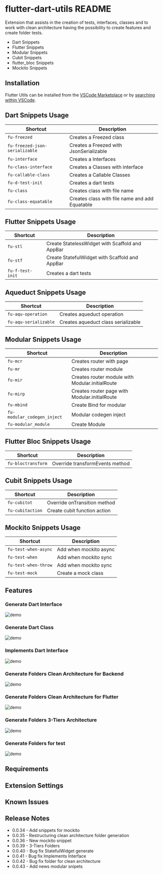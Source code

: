 # flutter-dart-utils README

Extension that assists in the creation of tests, interfaces, classes and to work with clean architecture having the possibility to create features and create folder tests.

* Dart Snippets
* Flutter Snippets
* Modular Snippets
* Cubit Snippets
* flutter_bloc Snippets
* Mockito Snippets

## Installation
Flutter Utils can be installed from the [VSCode Marketplace](https://marketplace.visualstudio.com/items?itemName=RodrigoRahman.flutter-dart-utils) or by [searching within VSCode](https://code.visualstudio.com/docs/editor/extension-gallery#_search-for-an-extension).

## Dart Snippets Usage

| Shortcut                         | Description                                          |
| -------------------------------- | ---------------------------------------------------- |
| `fu-freezed`                     | Creates a Freezed class                              |
| `fu-freezed-json-serializable`   | Creates a Freezed with JsonSerializable              |
| `fu-interface`                   | Creates a Interfaces                                 |
| `fu-class-interface`             | Creates a Classes with interface                     |
| `fu-callable-class`              | Creates a Callable Classes                           |
| `fu-d-test-init`                 | Creates a dart tests                                 |
| `fu-class`                       | Creates class with file name                         |
| `fu-class-equatable`             | Creates class with file name and add Equatable       |


## Flutter  Snippets Usage
| Shortcut                         | Description                                          |
| -------------------------------- | ---------------------------------------------------- |
| `fu-stl`                         | Create StatelessWidget with Scaffold and AppBar      |
| `fu-stf`                         | Create StatefulWidget with Scaffold and AppBar       |
| `fu-f-test-init`                 | Creates a dart tests                                 |

## Aqueduct Snippets Usage

| Shortcut                         | Description                                          |
| -------------------------------- | ---------------------------------------------------- |
| `fu-aqu-operation`               | Creates aqueduct operation                           |
| `fu-aqu-serializable`            | Creates aqueduct class serializable                  |


## Modular Snippets Usage

| Shortcut                         | Description                                          |
| -------------------------------- | ---------------------------------------------------- |
| `fu-mcr`                         | Creates router with page                             |
| `fu-mr`                          | Creates router module                                |
| `fu-mir`                         | Creates router module with Modular.initialRoute      |
| `fu-mirp`                        | Creates router page with Modular.initialRoute        |
| `fu-mbind`                       | Create Bind for modular                              |
| `fu-modular_codegen_inject`      | Modular codegen inject                               |
| `fu-modular_module`              | Create Module                                        |

## Flutter Bloc Snippets Usage

| Shortcut                         | Description                                          |
| -------------------------------- | ---------------------------------------------------- |
| `fu-bloctransform`               | Override transformEvents method                      |


## Cubit Snippets Usage

| Shortcut                         | Description                                          |
| -------------------------------- | ---------------------------------------------------- |
| `fu-cubitot`                     | Override onTransition method                         |
| `fu-cubitaction`                 | Create cubit function action                         |


## Mockito Snippets Usage

| Shortcut                         | Description                                          |
| -------------------------------- | ---------------------------------------------------- |
| `fu-test-when-async`             | Add when mockito async                               |
| `fu-test-when`                   | Add when mockito sync                                |
| `fu-test-when-throw`             | Add when mockito sync                                |
| `fu-test-mock`                   | Create a mock class                                  |



## Features

### Generate Dart Interface
![demo](https://raw.githubusercontent.com/rodrigorahman/flutter-dart-utils-vscode/master/generate_interface_flutter.gif)

### Generate Dart Class
![demo](https://raw.githubusercontent.com/rodrigorahman/flutter-dart-utils-vscode/master/generate_class_flutter.gif)

### Implements Dart Interface
![demo](https://raw.githubusercontent.com/rodrigorahman/flutter-dart-utils-vscode/master/implements_class_flutter.gif)

### Generate Folders Clean Architecture for Backend
![demo](https://raw.githubusercontent.com/rodrigorahman/flutter-dart-utils-vscode/master/clean-example.gif)

### Generate Folders Clean Architecture for Flutter
![demo](https://raw.githubusercontent.com/rodrigorahman/flutter-dart-utils-vscode/master/clean_generate_flutter.gif)

### Generate Folders 3-Tiers Architecture
![demo](https://raw.githubusercontent.com/rodrigorahman/flutter-dart-utils-vscode/master/generate_folder_3-tiers.gif)


### Generate Folders for test
![demo](https://raw.githubusercontent.com/rodrigorahman/flutter-dart-utils-vscode/master/generate_folder_test_flutter.gif)


## Requirements


## Extension Settings


## Known Issues


## Release Notes
* 0.0.34 - Add snippets for mockito
* 0.0.35 - Restructuring clean architecture folder generation
* 0.0.36 - New mockito snippet
* 0.0.39 - 3-Tiers Folders
* 0.0.40 - Bug fix StatefulWidget generate
* 0.0.41 - Bug fix Implements Interface
* 0.0.42 - Bug fix folder for clean architecture
* 0.0.43 - Add news modular snipets